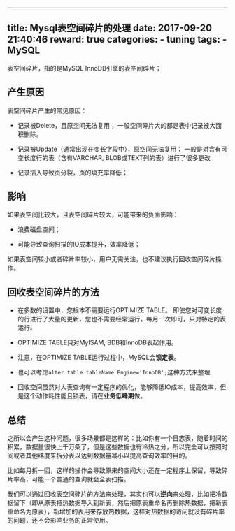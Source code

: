 
---
title: Mysql表空间碎片的处理
date: 2017-09-20 21:40:46
reward: true
categories:
    - tuning
tags: 
    - MySQL
---

表空间碎片，指的是MySQL InnoDB引擎的表空间碎片；

## 产生原因

表空间碎片产生的常见原因：

* 记录被Delete，且原空间无法复用；
    一般空间碎片大的都是表中记录被大面积删除。

* 记录被Update（通常出现在变长字段中），原空间无法复用；
    一般是对含有可变长度行的表（含有VARCHAR, BLOB或TEXT列的表）进行了很多更改

* 记录插入导致页分裂，页的填充率降低；

## 影响

如果表空间比较大，且表空间碎片较大，可能带来的负面影响：

* 浪费磁盘空间；

* 可能导致查询扫描的IO成本提升，效率降低；

如果表空间较小或者碎片率较小，用户无需关注，也不建议执行回收空间碎片操作。

## 回收表空间碎片的方法

* 在多数的设置中，您根本不需要运行OPTIMIZE TABLE。
    即使您对可变长度的行进行了大量的更新，您也不需要经常运行，每月一次即可，只对特定的表运行。
* OPTIMIZE TABLE只对MyISAM, BDB和InnoDB表起作用。
* 注意，在OPTIMIZE TABLE运行过程中，MySQL会**锁定表**。

* 也可以考虑``alter table tableName Engine='InnoDB';``这种方式来整理

* 回收空间虽然对大表查询有一定程序的优化，能够降低IO成本，提高效率，但是这个动作耗性能且锁表，请在**业务低峰期**做。

## 总结

之所以会产生这种问题，很多场景都是这样的：比如你有一个日志表，随着时间的积累，数据量很快上千万条了，但是这些数据也有冷热之分，所以完全可以按照时间或者其他纬度来拆分表以达到数据量减小以提高查询效率的目的。

比如每月拆一回，这样的操作会导致原来的空间大小还在一定程序上保留，导致碎片率高，可能一个普通的查询就会全表扫描。

我们可以通过回收表空间碎片的方法来处理，其实也可以**逆向**来处理，比如把冷数据留下（即从原表把热数据导入到新表，然后把原表重命名再删除热数据，把新表重命名为原表），新增加的表用来存放热数据，这样对热数据的访问就没有碎片率的问题，还不会影响业务的正常使用。

